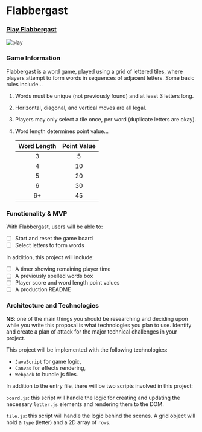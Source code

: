 # Flabbergast

### [Play Flabbergast][play game]
[play game]: playflabbergast.com

![play](./app/assets/readme_images/flabbergastPlayDemoGif.gif)


### Game Information

Flabbergast is a word game, played using a grid of lettered tiles, where players attempt to form words in sequences of adjacent letters.
Some basic rules include...

1) Words must be unique (not previously found) and at least 3 letters long.
2) Horizontal, diagonal, and vertical moves are all legal.
3) Players may only select a tile once, per word (duplicate letters are okay).
4) Word length determines point value...

    | Word Length | Point Value |
    |:-----------:|:-----------:|
    |      3      |      5      |
    |      4      |      10     |
    |      5      |      20     |
    |      6      |      30     |
    |      6+     |      45     |

### Functionality & MVP  

With Flabbergast, users will be able to:

- [ ] Start and reset the game board
- [ ] Select letters to form words

In addition, this project will include:

- [ ] A timer showing remaining player time
- [ ] A previously spelled words box
- [ ] Player score and word length point values
- [ ] A production README

### Architecture and Technologies

**NB**: one of the main things you should be researching and deciding upon while you write this proposal is what technologies you plan to use.  Identify and create a plan of attack for the major technical challenges in your project.

This project will be implemented with the following technologies:

- `JavaScript` for game logic,
- `Canvas` for effects rendering,
- `Webpack` to bundle js files.

In addition to the entry file, there will be two scripts involved in this project:

`board.js`: this script will handle the logic for creating and updating the necessary `letter.js` elements and rendering them to the DOM.

`tile.js`: this script will handle the logic behind the scenes.  A grid object will hold a `type` (letter) and a 2D array of `rows`.
